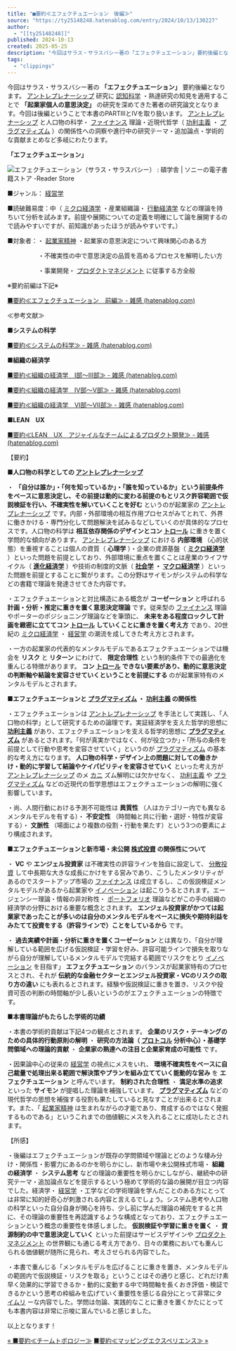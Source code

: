 ```yaml
---
title: "■要約≪エフェクチュエーション　後編≫"
source: "https://ty25148248.hatenablog.com/entry/2024/10/13/130227"
author:
  - "[[ty25148248]]"
published: 2024-10-13
created: 2025-05-25
description: "今回はサラス・サラスバシー著の「エフェクチュエーション」要約後編となります。アントレプレナーシップ研究に認知科学・熟達研究の知見を適用することで「起業家個人の意思決定」の研究を深めてきた著者の研究論文となります。今回は後編ということで本書のPARTⅢとⅣを取り扱います。アントレプレナーシップと人口物の科学・ファイナンス理論・近現代哲学（功利主義・プラグマティズム）の関係性への洞察や進行中の研究テーマ・追加論点・学術的な貢献まとめなど多岐にわたります。 「エフェクチュエーション」 ■ジャンル：経営学 ■読破難易度：中（ミクロ経済学・産業組織論・行動経済学などの理論を持ちいて分析を試みます。前提や…"
tags:
  - "clippings"
---
```

今回はサラス・サラスバシー著の **「エフェクチュエーション」** 要約後編となります。 [アントレプレナーシップ](https://d.hatena.ne.jp/keyword/%A5%A2%A5%F3%A5%C8%A5%EC%A5%D7%A5%EC%A5%CA%A1%BC%A5%B7%A5%C3%A5%D7) 研究に [認知科学](https://d.hatena.ne.jp/keyword/%C7%A7%C3%CE%B2%CA%B3%D8) ・熟達研究の知見を適用することで **「起業家個人の意思決定」** の研究を深めてきた著者の研究論文となります。今回は後編ということで本書のPARTⅢとⅣを取り扱います。 [アントレプレナーシップ](https://d.hatena.ne.jp/keyword/%A5%A2%A5%F3%A5%C8%A5%EC%A5%D7%A5%EC%A5%CA%A1%BC%A5%B7%A5%C3%A5%D7) と人口物の科学・ [ファイナンス](https://d.hatena.ne.jp/keyword/%A5%D5%A5%A1%A5%A4%A5%CA%A5%F3%A5%B9) 理論・近現代哲学（ [功利主義](https://d.hatena.ne.jp/keyword/%B8%F9%CD%F8%BC%E7%B5%C1) ・ [プラグマティズム](https://d.hatena.ne.jp/keyword/%A5%D7%A5%E9%A5%B0%A5%DE%A5%C6%A5%A3%A5%BA%A5%E0) ）の関係性への洞察や進行中の研究テーマ・追加論点・学術的な貢献まとめなど多岐にわたります。

**「エフェクチュエーション」**

![エフェクチュエーション（サラス・サラスバシー） : 碩学舎 | ソニーの電子書籍ストア -Reader Store](https://ebookstore.sony.jp/photo/LT00014465/LT000144656001229974_XLARGE.jpg)

■ジャンル： [経営学](https://d.hatena.ne.jp/keyword/%B7%D0%B1%C4%B3%D8)

■読破難易度：中（ [ミクロ経済学](https://d.hatena.ne.jp/keyword/%A5%DF%A5%AF%A5%ED%B7%D0%BA%D1%B3%D8) ・産業組織論・ [行動経済学](https://d.hatena.ne.jp/keyword/%B9%D4%C6%B0%B7%D0%BA%D1%B3%D8) などの理論を持ちいて分析を試みます。前提や展開についての定義を明確にして論を展開するので読みやすいですが、前知識があったほうが読みやすいです。）

■対象者：・ [起業家精神](https://d.hatena.ne.jp/keyword/%B5%AF%B6%C8%B2%C8%C0%BA%BF%C0) ・起業家の意思決定について興味関心のある方

　　　　　・不確実性の中で意思決定の品質を高めるプロセスを解明したい方

　　　　　・事業開発・ [プロダクトマネジメント](https://d.hatena.ne.jp/keyword/%A5%D7%A5%ED%A5%C0%A5%AF%A5%C8%A5%DE%A5%CD%A5%B8%A5%E1%A5%F3%A5%C8) に従事する方全般

※要約前編は下記※

[■要約≪エフェクチュエーション　前編≫ - 雑感 (hatenablog.com)](https://ty25148248.hatenablog.com/entry/2024/09/22/100000)

≪参考文献≫

**■システムの科学**

[■要約≪システムの科学≫ - 雑感 (hatenablog.com)](https://ty25148248.hatenablog.com/entry/2023/07/23/081405)

**■組織の経済学**

[■要約≪組織の経済学　Ⅰ部～Ⅲ部≫ - 雑感 (hatenablog.com)](https://ty25148248.hatenablog.com/entry/2022/05/07/165447)

[■要約≪組織の経済学　Ⅳ部～Ⅴ部≫ - 雑感 (hatenablog.com)](https://ty25148248.hatenablog.com/entry/2022/06/26/104246)

[■要約≪組織の経済学　Ⅵ部～Ⅶ部≫ - 雑感 (hatenablog.com)](https://ty25148248.hatenablog.com/entry/2022/07/18/124222)

**■LEAN　UX**

[■要約≪LEAN　UX　アジャイルなチームによるプロダクト開発≫ - 雑感 (hatenablog.com)](https://ty25148248.hatenablog.com/entry/2024/04/20/105614)

【要約】

**■人口物の科学としての [アントレプレナーシップ](https://d.hatena.ne.jp/keyword/%A5%A2%A5%F3%A5%C8%A5%EC%A5%D7%A5%EC%A5%CA%A1%BC%A5%B7%A5%C3%A5%D7)**

・ **「自分は誰か」・「何を知っているか」・「誰を知っているか」という前提条件をベースに意思決定し、その前提は動的に変わる前提のもとリスク許容範囲で仮説検証を行い、不確実性を解いていくことを好む** というのが起業家の [アントレプレナーシップ](https://d.hatena.ne.jp/keyword/%A5%A2%A5%F3%A5%C8%A5%EC%A5%D7%A5%EC%A5%CA%A1%BC%A5%B7%A5%C3%A5%D7) です。内部・外部環境の相互作用プロセスがみてとれて、外界に働きかける・専門分化して問題解決を試みるなどしていくのが具体的なプロセスです。人口物の科学は **相互依存関係のデザインとコン [トロール](https://d.hatena.ne.jp/keyword/%A5%C8%A5%ED%A1%BC%A5%EB)** に重きを置く学問的な傾向があります。 [アントレプレナーシップ](https://d.hatena.ne.jp/keyword/%A5%A2%A5%F3%A5%C8%A5%EC%A5%D7%A5%EC%A5%CA%A1%BC%A5%B7%A5%C3%A5%D7) における **内部環境** （心的状態）を重視することは個人の資質（ **心理学** ）・企業の資源基盤（ **[ミクロ経済学](https://d.hatena.ne.jp/keyword/%A5%DF%A5%AF%A5%ED%B7%D0%BA%D1%B3%D8)** ）といった問題を前提としており、外部環境に重点を置くことは産業のライフサイクル（ **[進化経済学](https://d.hatena.ne.jp/keyword/%BF%CA%B2%BD%B7%D0%BA%D1%B3%D8)** ）や技術の制度的文脈（ **[社会学](https://d.hatena.ne.jp/keyword/%BC%D2%B2%F1%B3%D8) ・ [マクロ経済学](https://d.hatena.ne.jp/keyword/%A5%DE%A5%AF%A5%ED%B7%D0%BA%D1%B3%D8)** ）といった問題を前提とすることに繋がります。この分野はサイモンがシステムの科学などの書籍で理論を発達させてきた内容です。

・エフェクチュエーションと対比構造にある概念が **コーゼーション** と呼ばれる **計画・分析・推定に重きを置く意思決定理論** です。従来型の [ファイナンス](https://d.hatena.ne.jp/keyword/%A5%D5%A5%A1%A5%A4%A5%CA%A5%F3%A5%B9) 理論やポーターのポジショニング理論などを筆頭に、 **未来をある程度ロックして計画を緻密に立ててコン [トロール](https://d.hatena.ne.jp/keyword/%A5%C8%A5%ED%A1%BC%A5%EB) していくことに重きを置く考え方** であり、20世紀の [ミクロ経済学](https://d.hatena.ne.jp/keyword/%A5%DF%A5%AF%A5%ED%B7%D0%BA%D1%B3%D8) ・ [経営学](https://d.hatena.ne.jp/keyword/%B7%D0%B1%C4%B3%D8) の潮流を成してきた考え方とされます。

・一方の起業家の代表的なメンタルモデルであるエフェクチュエーションでは機会を **リスク** と **リターン** にわけて、 **限定合理性** という制約条件下での最適化を重んじる特徴があります。 **コン [トロール](https://d.hatena.ne.jp/keyword/%A5%C8%A5%ED%A1%BC%A5%EB) できない要素があり、動的に意思決定の判断軸や結論を変容させていくということを前提にする** のが起業家特有のメンタルモデルとされます。

**■エフェクチュエーションと [プラグマティズム](https://d.hatena.ne.jp/keyword/%A5%D7%A5%E9%A5%B0%A5%DE%A5%C6%A5%A3%A5%BA%A5%E0) ・ [功利主義](https://d.hatena.ne.jp/keyword/%B8%F9%CD%F8%BC%E7%B5%C1) の関係性**

・エフェクチュエーションは [アントレプレナーシップ](https://d.hatena.ne.jp/keyword/%A5%A2%A5%F3%A5%C8%A5%EC%A5%D7%A5%EC%A5%CA%A1%BC%A5%B7%A5%C3%A5%D7) を手法として実践し、「人口物の科学」として研究するための論理です。実証経済学を支えた哲学的思想に **[功利主義](https://d.hatena.ne.jp/keyword/%B8%F9%CD%F8%BC%E7%B5%C1)** があり、エフェクチュエーションを支える哲学的思想に **[プラグマティズム](https://d.hatena.ne.jp/keyword/%A5%D7%A5%E9%A5%B0%A5%DE%A5%C6%A5%A3%A5%BA%A5%E0)** があるとされます。「何が真実かではなく、何が役立つか」・「所与の条件を前提として行動や思考を変容させていく」というのが [プラグマティズム](https://d.hatena.ne.jp/keyword/%A5%D7%A5%E9%A5%B0%A5%DE%A5%C6%A5%A3%A5%BA%A5%E0) の基本的な考え方になります。 **人口物の科学・デザイン上の問題に対しての働きかけ・動的に学習して結論やケイパビリティを変容させていく** といった考え方が [アントレプレナーシップ](https://d.hatena.ne.jp/keyword/%A5%A2%A5%F3%A5%C8%A5%EC%A5%D7%A5%EC%A5%CA%A1%BC%A5%B7%A5%C3%A5%D7) のメ [カニ](https://d.hatena.ne.jp/keyword/%A5%AB%A5%CB) ズム解明には欠かせなく、 [功利主義](https://d.hatena.ne.jp/keyword/%B8%F9%CD%F8%BC%E7%B5%C1) や [プラグマティズム](https://d.hatena.ne.jp/keyword/%A5%D7%A5%E9%A5%B0%A5%DE%A5%C6%A5%A3%A5%BA%A5%E0) などの近現代の哲学思想はエフェクチュエーションの解明に強く影響しています。

・尚、人間行動における予測不可能性は **異質性** （人はカテゴリー内でも異なるメンタルモデルを有する）・ **不安定性** （時間軸と共に行動・選好・特性が変容する）・ **文脈性** （場面により複数の役割・行動を果たす）という3つの要素により構成されます。

**■エフェクチュエーションと新市場・未公開 [株式投資](https://d.hatena.ne.jp/keyword/%B3%F4%BC%B0%C5%EA%BB%F1) の関係性について**

・ **VC** や **エンジェル投資家** は不確実性の許容ラインを独自に設定して、 [分散投資](https://d.hatena.ne.jp/keyword/%CA%AC%BB%B6%C5%EA%BB%F1) して中長期な大きな成長にかけをする営みであり、こうしたメンタリティがあるのでスタートアップ市場の [ファイナンス](https://d.hatena.ne.jp/keyword/%A5%D5%A5%A1%A5%A4%A5%CA%A5%F3%A5%B9) は成立するし、この仮説検証メンタルモデルがあるから起業家や [イノベーション](https://d.hatena.ne.jp/keyword/%A5%A4%A5%CE%A5%D9%A1%BC%A5%B7%A5%E7%A5%F3) は起こりうるとされます。エージェンシー理論・情報の非対称性・ [ポートフォリオ](https://d.hatena.ne.jp/keyword/%A5%DD%A1%BC%A5%C8%A5%D5%A5%A9%A5%EA%A5%AA) 理論などがこの手の組織の経済学の分野における重要な概念とされます。 **エンジェル投資家がかつては起業家であったことが多いのは自分のメンタルモデルをベースに損失や期待利益をみたてて投資をする（許容ラインで）ことをしているから** です。

・ **過去実績や計画・分析に重きを置くコーゼーション** とは異なり、「自分が理解している範囲を広げる仮説検証・学習を好み、許容可能ラインで損失を取りながら自分が理解しているメンタルモデルで完結する範囲でリスクをとり [イノベーション](https://d.hatena.ne.jp/keyword/%A5%A4%A5%CE%A5%D9%A1%BC%A5%B7%A5%E7%A5%F3) を目指す」 **エフェクチュエーション** のバランスが起業家特有のプロセスとされ、それが **伝統的な金融セクターとエンジェル投資家・VCのリスクの取り方の違い** にも表れるとされます。経験や仮説検証に重きを置き、リスクや投資可否の判断の時間軸が少し長いというのがエフェクチュエーションの特徴です。

**■本書理論がもたらした学術的功績**

・本書の学術的貢献は下記4つの観点とされます。 **企業のリスク・テーキングのための具体的行動原則の解明** ・ **研究の方法論（ [プロトコル](https://d.hatena.ne.jp/keyword/%A5%D7%A5%ED%A5%C8%A5%B3%A5%EB) 分析中心）・基礎学問領域への理論的貢献** ・ **企業家の熟達への注目と企業家育成の可能性** です。

・因果論中心の従来の [経営学](https://d.hatena.ne.jp/keyword/%B7%D0%B1%C4%B3%D8) の視点にメスをいれ、 **環境不確実性をベースに自己裁量で処理出来る範囲で解決策やプランを組み立てていく能動的な営み** を **エフェクチュエーション** と呼んでいます。 **制約された合理性** ・ **満足水準の追求** といった **サイモン** が提唱した理論を補強しています。 **[プラグマティズム](https://d.hatena.ne.jp/keyword/%A5%D7%A5%E9%A5%B0%A5%DE%A5%C6%A5%A3%A5%BA%A5%E0)** などの現代哲学の思想を補強する役割も果たしていると見なすことが出来るとされます。また、「 [起業家精神](https://d.hatena.ne.jp/keyword/%B5%AF%B6%C8%B2%C8%C0%BA%BF%C0) は生まれながらの才能であり、育成するのではなく発掘するものである」というこれまでの価値観にメスを入れることに成功したとされます。

【所感】

・後編はエフェクチュエーションが既存の学問領域や理論とどのような棲み分け・関係性・影響力にあるのかを明らかにし、新市場や未公開株式市場・ **組織の経済学** ・ **システム思考** などの理論の重要性を明らかにしながら、継続中の研究テーマ・追加論点などを提示するという極めて学術的な論の展開が目立つ内容でした。経済学・ [経営学](https://d.hatena.ne.jp/keyword/%B7%D0%B1%C4%B3%D8) ・工学などの学術理論を学んだことのある方にとっては非常に知的好奇心が刺激される内容と言えるでしょう。システム思考や人口物の科学といった自分自身が関心を持ち、少し前に学んだ理論の補完をすると共に、その理論の重要性を再認識するような構成となっており、エフェクチュエーションという概念の重要性を体感しました。 **仮説検証や学習に重きを置く** ・ **資源制約の中で意思決定していく** といった前提はサービスデザインや [プロダクトマネジメント](https://d.hatena.ne.jp/keyword/%A5%D7%A5%ED%A5%C0%A5%AF%A5%C8%A5%DE%A5%CD%A5%B8%A5%E1%A5%F3%A5%C8) の世界観にも通じる考え方であり、日々の業務においても重んじられる価値観が随所に見られ、考えさせられる内容でした。

・本書で重んじる「メンタルモデルを広げることに重きを置き、メンタルモデルの範囲内で仮説検証・リスクを取る」ということはその通りと感じ、どれだけ素早く効果的に学習できるか・動的に変動する中で時間軸を長くおき評価・検証できるかという思考の枠組みを広げていく重要性を感じる自分にとって非常にタ [イムリ](https://d.hatena.ne.jp/keyword/%A5%A4%A5%E0%A5%EA) ーな内容でした。学問は勿論、実践的なことに重きを置くかたにとっても本書内容は非常に示唆に富んでいると感じました。

以上となります！

[« ■要約≪チームトポロジー≫](https://ty25148248.hatenablog.com/entry/2024/10/14/101358) [■要約≪マッピングエクスペリエンス≫ »](https://ty25148248.hatenablog.com/entry/2024/10/05/102008)